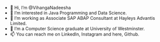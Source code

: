 - 👋 Hi, I’m @VihangaNadeesha
- 👀 I’m interested in Java Programming and Data Science.
- 🌱 I’m working as Associate SAP ABAP Consultant at Hayleys Advantis Limited.
- 💞️ I’m a Computer Science graduate at University of Westminster. 
- 📫 You can reach me on LinkedIn, Instagram and here, Github.

<!---
VihangaNadeesha/VihangaNadeesha is a ✨ special ✨ repository because its `README.md` (this file) appears on your GitHub profile.
You can click the Preview link to take a look at your changes.
--->
